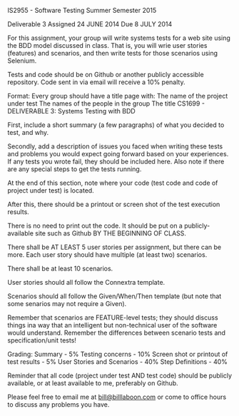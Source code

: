IS2955 - Software Testing
Summer Semester 2015

Deliverable 3
Assigned 24 JUNE 2014
Due 8 JULY 2014

For this assignment, your group will write systems tests for a web site using the BDD model discussed in class.  That is, you will wrie user stories (features) and scenarios, and then write tests for those scenarios using Selenium.

Tests and code should be on Github or another publicly accessible repository. Code sent in via email will receive a 10% penalty.

Format:
Every group should have a title page with:
The name of the project under test
The names of the people in the group
The title CS1699 - DELIVERABLE 3: Systems Testing with BDD

First, include a short summary (a few paragraphs) of what you decided to test, and why.

Secondly, add a description of issues you faced when writing these tests and problems you would expect going forward based on your experiences.  If any tests you wrote fail, they should be included here.  Also note if there are any special steps to get the tests running.

At the end of this section, note where your code (test code and code of project under test) is located.

After this, there should be a printout or screen shot of the test execution results.

There is no need to print out the code.  It should be put on a publicly-available site such as Github BY THE BEGINNING OF CLASS.

There shall be AT LEAST 5 user stories per assignment, but there can be more. Each user story should have multiple (at least two) scenarios.

There shall be at least 10 scenarios.

User stories should all follow the Connextra template.

Scenarios should all follow the Given/When/Then template (but note that some senarios may not require a Given).

Remember that scenarios are FEATURE-level tests; they should discuss things ina way that an intelligent but non-technical user of the software would understand.  Remember the differences between scenario tests and specification/unit tests!

Grading:
Summary - 5%
Testing concerns - 10%
Screen shot or printout of test results - 5%
User Stories and Scenarios - 40%
Step Definitions - 40%

Reminder that all code (project under test AND test code) should be publicly available, or at least available to me, preferably on Github.

Please feel free to email me at bill@billlaboon.com or come to office hours to discuss any problems you have.